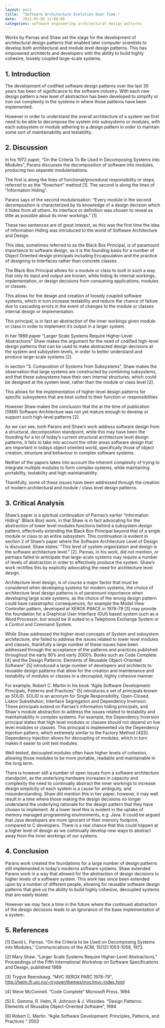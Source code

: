 ```yaml
---
layout: post
title:  "Software Architecture Evolution Over Time."
date:   2011-05-05 11:00:00
categories: software engineering architectural design patterns
---
```


Works by Parnas and Shaw set the stage for the development of architectural design patterns that enabled later computer scientists to develop both architectural and module level design patterns. This has empowered architects and developers with the ability to build highly cohesive, loosely coupled large-scale systems.

## 1. Introduction
The development of codified software design patterns over the last 30 years has been of significance to the software industry. With each new design pattern a new level of abstraction has been developed to simplify or iron out complexity in the systems in where those patterns have been implemented.

However in order to understand the overall architecture of a system we first need to be able to decompose the system into subsystems or modules, with each subsystem or module adhering to a design pattern in order to maintain some sort of maintainability and testability.

## 2.  Discussion
In his 1972 paper, “On the Criteria To Be Used in Decomposing Systems into Modules”, Parans discusses the decomposition of software into modules, producing two separate modularisations.

The first is along the lines of functional/procedural responsibility or steps, referred to as the “flowchart” method [1]. The second is along the lines of “Information Hiding”.

Parans says of the second modularisation: “Every module in the second decomposition is characterized by its knowledge of a design decision which it hides from all others. Its interface or definition was chosen to reveal as little as possible about its inner workings.” [1]

These two sentences are of great interest, as this was the first time the idea of Information Hiding was introduced to the world of Software Architecture and Design.

This idea, sometimes referred to as the Black Box Principal, is of paramount importance to software design, as it is the founding basis for a number of Object Oriented design principals including Encapsulation and the practice of designing to Interfaces rather than concrete classes.

The Black Box Principal allows for a module or class to built in such a way that only its input and output are known, while hiding its internal workings, implementation, or design decisions from consuming applications, modules or classes.

This allows for the design and creation of loosely coupled software systems, which in turn increase testability and reduce the chance of failure due to cascading errors in the event of changes to the module or classes internal design or implementation.

This principal, is in fact an abstraction of the inner workings given module or class in order to implement it’s output in a larger system.

In her 1989 paper “Larger Scale Systems Require Higher-Level Abstractions” Shaw makes the argument for the need of codified high-level design patterns that can be used to make abstracted design decisions at the system and subsystem levels, in order to better understand and produce large-scale systems [2].

In section “3. Composition of Systems from Subsystems”, Shaw makes the observation that large systems are constructed by combining subsystems, and that these subsystems have their own internal structures, which could be designed at the system level, rather than the module or class level [2].

This allows for the implementation of higher-level design patterns for specific subsystems that are best suited to their function or responsibilities

However Shaw makes the conclusion that the at the time of publication (1989) Software Architecture was not yet mature enough to develop or support such high-level patterns [2].

As we can see, both Parans and Shaw’s work address software design from a structural, decomposition standpoint, while this may have been the founding for a lot of today’s current structural architecture level design patterns, it fails to take into account the other areas software design that are important in todays object oriented world, specifically those of object creation, structure and behaviour in complex software systems.

Neither of the papers takes into account the inherent complexity of trying to integrate multiple modules to form complex systems, while maintaining portability, testability and high maintainability.

Thankfully, some of these issues have been addressed through the creation of modern architectural and module / class level design patterns.

## 3. Critical Analysis
Shaw’s paper is a spiritual continuation of Parnas’s earlier “Information Hiding” (Black Box) work, in that Shaw is in fact advocating for the abstraction of lower level modules functions behind a subsystem design pattern, effectively extending the Black Box Principal beyond that of a single module or class to an entire subsystem. This continuation is evident in section 2 of Shaw’s paper where the Software Architecture Level of Design is discussed. Shaw states: “This level of system organization and design is the software architecture level.” [2]. Parnas, in his work, did not mention, or perhaps failed to anticipate that large-scale systems may require a number of levels of abstraction in order to effectively produce the system. Shaw’s work rectifies this by explicitly advocating the need for architecture level design.

Architecture level design, is of course a major factor that must be considered when developing systems for modern systems, the choice of architecture level design patterns is of paramount importance when developing large scale systems, as the choice of the wrong design pattern could have catastrophic consequences, for example the Model View Controller pattern, developed at XEROX PRACE in 1978-79 [3] may provide the foundation for a Graphical User Interface (GUI) based system such as a Word Processor, but would be ill suited to a Telephone Exchange System or a Control and Command System.

While Shaw addressed the higher-level concepts of System and subsystem architecture, she failed to address the issues related to lower level modules and classes, thankfully a large number of these issues have been addressed through the acceptance of the patterns and practices published throughout the early 90’s and early 2000’s. Books such as Code Complete [4] and the Design Patterns: Elements of Reusable Object-Oriented Software” [5] introduced a large number of developers and architects to reusable design patterns that allow for the creation and maintenance and testability of modules or classes in a decoupled, highly cohesive manner.

For example, Robert C. Martin in his book “Agile Software Development: Principals, Patterns and Practices” [5] introduces a set of principals known as SOLID. SOLID is an acronym for Single Responsibility, Open-Closed, Liskov Substitution, Interface Segregation and Dependency Inversion. These principals extend on Parnas’s information hiding principals, and Shaw's module abstraction to address the issues related to testability and maintainability in complex systems. For example, the Dependency Inversion principal states that high level modules or classes should not depend on low level modules or classes. This principal is implemented via the Dependency Injection pattern, which extremely similar to the Factory Method [4][5]. Dependency Injection allows for decoupling of modules, which in turn makes it easier to unit test modules.

Well-tested, decoupled modules often have higher levels of cohesion, allowing those modules to be more portable, readable and maintainable in the long term.

There is however still a number of open issues from a software architecture standpoint, as the underlying hardware increases in capacity and complexity the need to continually abstract the inner workings to increase design simplicity of each system is a cause for ambiguity, and misunderstanding. Shaw did mention this in her paper, however, it may well result in a time where those making the design decisions no longer understand the underlying rationale for the design pattern that they have chosen to implement. At a lower level this is evident in the uptake of memory managed programming environments, e.g. Java. It could be argued that Java developers are more ignorant of their memory footprint, compared to C developers. There is a real chance that this could happen at a higher level of design as we continually develop new ways to abstract away from the inner workings of our systems.

## 4. Conclusion
Parans work created the foundations for a large number of design patterns still implemented in today’s moderns software systems. Shaw extended Parans work in a way that allowed for the abstraction of design decisions to higher levels of a software system. This work has since been extended upon by a number of different people, allowing for reusable software design patterns that give us the ability to build highly cohesive, decoupled systems that are easily tested.

However we may face a time in the future where the continued abstraction of the design decisions leads to an ignorance of the base implementation of a system.

## 5. References
[1] David L. Parnas. “On the Criteria to be Used on Decomposing Systems into Modules,” Communications of the ACM, 15(12):1053-1058, 1972.

[2] Mary Shaw. “Larger Scale Systems Require Higher-Level Abstractions,” Proceedings of the Fifth International Workshop on Software Specifications and Design, published 1989

[3] Trygve Reenskaug.   “MVC XEROX PARC 1978-79″, http://heim.ifi.uio.no/~trygver/themes/mvc/mvc-index.html

[4] Steve McConnell. “Code Complete” Microsoft Press. 1994

[5] E. Gamma, R. Helm, R. Johnson & J. Vlissides. “Design Patterns: Elements of Reusable Object-Oriented Software”, 1994

[6] Robert C. Martin. “Agile Software Development: Principles, Patterns, and Practices “ 2002
